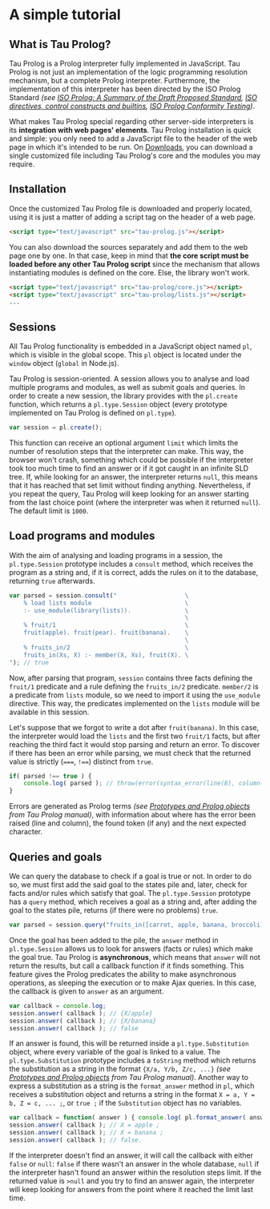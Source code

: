 # A simple tutorial

## What is Tau Prolog?
Tau Prolog is a Prolog interpreter fully implemented in JavaScript. Tau Prolog is not just an implementation of the logic programming resolution mechanism, but a complete Prolog interpreter. Furthermore, the implementation of this interpreter has been directed by the ISO Prolog Standard *(see [ISO Prolog: A Summary of the Draft Proposed Standard](http://fsl.cs.illinois.edu/images/9/9c/PrologStandard.pdf), [ISO directives, control constructs and builtins](http://www.deransart.fr/prolog/bips.html), [ISO Prolog Conformity Testing](http://www.complang.tuwien.ac.at/ulrich/iso-prolog/conformity_testing))*.

What makes Tau Prolog special regarding other server-side interpreters is its **integration with web pages' elements**. Tau Prolog installation is quick and simple: you only need to add a JavaScript file to the header of the web page in which it's intended to be run. On [Downloads](http://tau-prolog.org/downloads), you can download a single customized file including Tau Prolog's core and the modules you may require.

## Installation
Once the customized Tau Prolog file is downloaded and properly located, using it is just a matter of adding a script tag on the header of a web page.

```html
<script type="text/javascript" src="tau-prolog.js"></script>
```
You can also download the sources separately and add them to the web page one by one. In that case, keep in mind that **the core script must be loaded before any other Tau Prolog script** since the mechanism that allows instantiating modules is defined on the core. Else, the library won't work.

```html
<script type="text/javascript" src="tau-prolog/core.js"></script>
<script type="text/javascript" src="tau-prolog/lists.js"></script>
...
```

## Sessions

All Tau Prolog functionality is embedded in a JavaScript object named `pl`, which is visible in the global scope. This `pl` object is located under the `window` object (`global` in Node.js).

Tau Prolog is session-oriented. A session allows you to analyse and load multiple programs and modules, as well as submit goals and queries. In order to create a new session, the library provides with the `pl.create` function, which returns a `pl.type.Session` object (every prototype implemented on Tau Prolog is defined on `pl.type`).

```javascript
var session = pl.create();
```

This function can receive an optional argument `limit` which limits the number of resolution steps that the interpreter can make. This way, the browser won't crash, something which could be possible if the interpreter took too much time to find an answer or if it got caught in an infinite SLD tree. If, while looking for an answer, the interpreter returns `null`, this means that it has reached that set limit without finding anything. Nevertheless, if you repeat the query, Tau Prolog will keep looking for an answer starting from the last choice point (where the interpreter was when it returned `null`). The default limit is `1000`.
        
## Load programs and modules

With the aim of analysing and loading programs in a session, the `pl.type.Session` prototype includes a `consult` method, which receives the program as a string and, if it is correct, adds the rules on it to the database, returning `true` afterwards.

```javascript
var parsed = session.consult("                   \
    % load lists module                          \
    :- use_module(library(lists)).               \
                                                 \
    % fruit/1                                    \
    fruit(apple). fruit(pear). fruit(banana).    \
                                                 \
    % fruits_in/2                                \
    fruits_in(Xs, X) :- member(X, Xs), fruit(X). \
"); // true
```
Now, after parsing that program, `session` contains three facts defining the `fruit/1` predicate and a rule defining the `fruits_in/2` predicate. `member/2` is a predicate from `lists` module, so we need to import it using the `use_module` directive. This way, the predicates implemented on the `lists` module will be available in this session.

Let's suppose that we forgot to write a dot after `fruit(banana)`. In this case, the interpreter would load the `lists` and the first two `fruit/1` facts, but after reaching the third fact it would stop parsing and return an error. To discover if there has been an error while parsing, we must check that the returned value is strictly (`===`, `!==`) distinct from `true`.

```javascript
if( parsed !== true ) {
    console.log( parsed ); // throw(error(syntax_error(line(8), column(1), found(fruits_in), cause('. or expression expected'))))
}
```

Errors are generated as Prolog terms *(see [Prototypes and Prolog objects](http://tau-prolog.org/manual/prototypes-and-prolog-objects) from Tau Prolog manual)*, with information about where has the error been raised (line and column), the found token (if any) and the next expected character.
        
## Queries and goals

We can query the database to check if a goal is true or not. In order to do so, we must first add the said goal to the states pile and, later, check for facts and/or rules which satisfy that goal. The `pl.type.Session` prototype has a `query` method, which receives a goal as a string and, after adding the goal to the states pile, returns (if there were no problems) `true`.

```javascript
var parsed = session.query("fruits_in([carrot, apple, banana, broccoli], X)."); // true
```

Once the goal has been added to the pile, the `answer` method in `pl.type.Session` allows us to look for answers (facts or rules) which make the goal true. Tau Prolog is **asynchronous**, which means that `answer` will not return the results, but call a callback function if it finds something. This feature gives the Prolog predicates the ability to make asynchronous operations, as sleeping the execution or to make Ajax queries. In this case, the callback is given to `answer` as an argument.

```javascript
var callback = console.log;
session.answer( callback ); // {X/apple}
session.answer( callback ); // {X/banana}
session.answer( callback ); // false
```

If an answer is found, this will be returned inside a `pl.type.Substitution` object, where every variable of the goal is linked to a value. The `pl.type.Substitution` prototype includes a `toString` method which returns the substitution as a string in the format `{X/a, Y/b, Z/c, ...}` *(see [Prototypes and Prolog objects](http://tau-prolog.org/manual/prototypes-and-prolog-objects) from Tau Prolog manual)*. Another way to express a substitution as a string is the `format_answer` method in `pl`, which receives a substitution object and returns a string in the format `X = a, Y = b, Z = c, ... ;`, or `true ;` if the `Substitution` object has no variables.

```javascript
var callback = function( answer ) { console.log( pl.format_answer( answer ) ); };
session.answer( callback ); // X = apple ;
session.answer( callback ); // X = banana ;
session.answer( callback ); // false.
```

If the interpreter doesn't find an answer, it will call the callback with either `false` or `null`: `false` if there wasn't an answer in the whole database, `null` if the interpreter hasn't found an answer within the resolution steps limit. If the returned value is `>null` and you try to find an answer again, the interpreter will keep looking for answers from the point where it reached the limit last time.